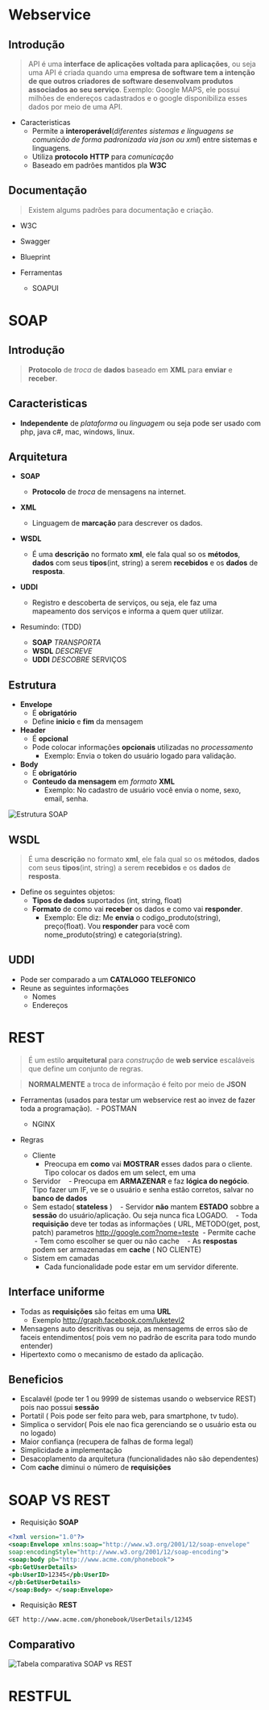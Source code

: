 # Webservice

## Introdução
> API é uma **interface de aplicações voltada para aplicações**, ou seja uma API é criada quando uma **empresa de software tem a intenção de que outros criadores de software desenvolvam produtos associados ao seu serviço**. Exemplo: Google MAPS, ele possui milhões de endereços cadastrados e o google disponibiliza esses dados por meio de uma API.

- Caracteristicas
  - Permite a **interoperável**(_diferentes sistemas e linguagens se comunicão de forma padronizada via json ou xml_) entre sistemas e linguagens.
  - Utiliza **protocolo** **HTTP** para _comunicação_
  - Baseado em padrões mantidos pla **W3C**

## Documentação
> Existem algums padrões para documentação e criação.

- W3C
- Swagger
- Blueprint

- Ferramentas
  - SOAPUI 

# SOAP

## Introdução
> **Protocolo** de _troca_ de **dados** baseado em **XML** para **enviar** e **receber**.

## Caracteristicas

- **Independente** de _plataforma_ ou _linguagem_ ou seja pode ser usado com php, java c#, mac, windows, linux.

## Arquitetura

- **SOAP**
  - **Protocolo** de _troca_ de mensagens na internet.

- **XML**
  - Linguagem de **marcação** para descrever os dados.
  
- **WSDL**
  - É uma **descrição** no formato **xml**, ele fala qual so os **métodos**, **dados** com seus **tipos**(int, string) a serem **recebidos** e os **dados** de **resposta**.
  
- **UDDI**
  - Registro e descoberta de serviços, ou seja, ele faz uma mapeamento dos serviços e informa a quem quer utilizar.

- Resumindo: (TDD)
  - **SOAP** _TRANSPORTA_
  - **WSDL** _DESCREVE_
  - **UDDI** _DESCOBRE_ SERVIÇOS

## Estrutura

- **Envelope**
  - É **obrigatório**
  - Define **inicio** e **fim** da mensagem
- **Header**
  - É **opcional**
  - Pode colocar informações **opcionais** utilizadas no _processamento_
    - Exemplo: Envia o token do usuário logado para validação.
- **Body**
  - É **obrigatório**
  - **Conteudo da mensagem** em _formato_ **XML**
    - Exemplo: No cadastro de usuário você envia o nome, sexo, email, senha.
    
![Estrutura SOAP](http://i.imgur.com/hC1sVOY.png)

## WSDL

> É uma **descrição** no formato **xml**, ele fala qual so os **métodos**, **dados** com seus **tipos**(int, string) a serem **recebidos** e os **dados** de **resposta**.

- Define os seguintes objetos:
  - **Tipos de dados** suportados (int, string, float)
  - **Formato** de como vai **receber** os dados e como vai **responder**. 
    - Exemplo: Ele diz: Me **envia** o codigo_produto(string), preço(float). Vou **responder** para você com nome_produto(string) e categoria(string).
    
## UDDI 

- Pode ser comparado a um **CATALOGO TELEFONICO**
- Reune as seguintes informações
  - Nomes
  - Endereços


# REST

> É um estilo **arquitetural** para _construção_ de **web service** escaláveis que define um conjunto de regras.

> **NORMALMENTE** a troca de informação é feito por meio de **JSON**

- Ferramentas (usados para testar um webservice rest ao invez de fazer toda a programação).
  - POSTMAN
  - NGINX
  
- Regras
  - Cliente
    - Preocupa em **como** vai **MOSTRAR** esses dados para o cliente. Tipo colocar os dados em um select, em uma <ul></ul>
  - Servidor
    - Preocupa em **ARMAZENAR** e faz **lógica do negócio**. Tipo fazer um IF, ve se o usuário e senha estão corretos, salvar no **banco de dados**
  - Sem estado( **stateless** )
    - Servidor **não** mantem **ESTADO** sobbre a **sessão** do usuário/aplicação. Ou seja nunca fica LOGADO.
    - Toda **requisição** deve ter todas as informações ( URL, METODO(get, post, patch) parametros http://google.com?nome=teste
  - Permite cache
    - Tem como escolher se quer ou não cache
    - As **respostas** podem ser armazenadas em **cache** ( NO CLIENTE)
  - Sistem em camadas
    - Cada funcionalidade pode estar em um servidor diferente.
  
## Interface uniforme

- Todas as **requisições** são feitas em uma **URL**
  - Exemplo http://graph.facebook.com/luketevl2
- Mensagens auto descritivas ou seja, as mensagems de erros são de faceis entendimentos( pois vem no padrão de escrita para todo mundo entender)
- Hipertexto como o mecanismo de estado da aplicação.

## Beneficios
 
- Escalavél (pode ter 1 ou 9999 de sistemas usando o webservice REST) pois nao possui **sessão**
- Portatil ( Pois pode ser feito para web, para smartphone, tv tudo).
- Simplica o servidor( Pois ele nao fica gerenciando se o usuário esta ou no logado)
- Maior confiança (recupera de falhas de forma legal)
- Simplicidade a implementação
- Desacoplamento da arquitetura (funcionalidades não são dependentes)
- Com **cache** diminui o número de **requisições**

# SOAP VS REST

- Requisição **SOAP**
```xml
<?xml version="1.0"?>
<soap:Envelope xmlns:soap="http://www.w3.org/2001/12/soap-envelope"
soap:encodingStyle="http://www.w3.org/2001/12/soap-encoding">
<soap:body pb="http://www.acme.com/phonebook">
<pb:GetUserDetails>
<pb:UserID>12345</pb:UserID>
</pb:GetUserDetails>
</soap:Body> </soap:Envelope>
```

- Requisição **REST**
```http
GET http://www.acme.com/phonebook/UserDetails/12345
```

## Comparativo
![Tabela comparativa SOAP vs REST](http://i.imgur.com/FREzrbj.png)


# RESTFUL
